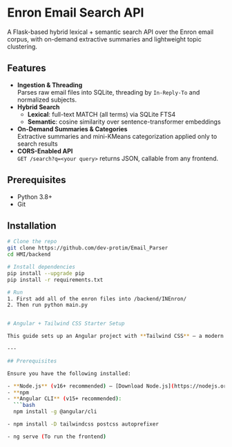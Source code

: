 # Enron Email Search API

A Flask-based hybrid lexical + semantic search API over the Enron email corpus,
with on-demand extractive summaries and lightweight topic clustering.

## Features

- **Ingestion & Threading**  
  Parses raw email files into SQLite, threading by `In-Reply-To` and normalized subjects.
- **Hybrid Search**  
  - **Lexical**: full-text MATCH (all terms) via SQLite FTS4  
  - **Semantic**: cosine similarity over sentence-transformer embeddings  
- **On-Demand Summaries & Categories**  
  Extractive summaries and mini-KMeans categorization applied only to search results  
- **CORS-Enabled API**  
  `GET /search?q=<your query>` returns JSON, callable from any frontend.

## Prerequisites

- Python 3.8+  
- Git  

## Installation

```bash
# Clone the repo
git clone https://github.com/dev-protim/Email_Parser
cd HMI/backend

# Install dependencies
pip install --upgrade pip
pip install -r requirements.txt

# Run
1. First add all of the enron files into /backend/INEnron/
2. Then run python main.py


# Angular + Tailwind CSS Starter Setup

This guide sets up an Angular project with **Tailwind CSS** — a modern utility-first CSS framework — for building sleek, responsive UIs with maximum productivity.

---

## Prerequisites

Ensure you have the following installed:

- **Node.js** (v16+ recommended) — [Download Node.js](https://nodejs.org/)
- **npm
- **Angular CLI** (v15+ recommended):
  ```bash
  npm install -g @angular/cli

- npm install -D tailwindcss postcss autoprefixer

- ng serve (To run the frontend)